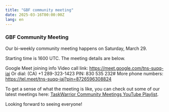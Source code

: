 ```yaml
---
title: "GBF community meeting"
date: 2025-03-16T00:00:00Z
lang: en
---
```


### GBF Community Meeting

Our bi-weekly community meeting happens on Saturday, March 29.

Starting time is 1600 UTC.
The meeting details are below.

Google Meet joining info
Video call link: https://meet.google.com/tns-suqq-iaj
Or dial: (CA) +1 289-323-1423 PIN: 830 535 232#
More phone numbers: https://tel.meet/tns-suqq-iaj?pin=8726596308824

To get a sense of what the meeting is like, you can check out some of our latest meetings here:
[TaskWarrior Community Meetings YouTube Playlist](https://www.youtube.com/playlist?list=PLU-esvACzq9XBiGjDCQnMQigKrjlNBq2W).

Looking forward to seeing everyone!
